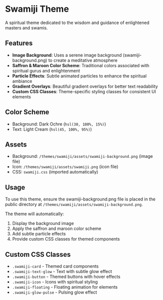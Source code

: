 # Swamiji Theme

A spiritual theme dedicated to the wisdom and guidance of enlightened masters and swamis.

## Features

- **Image Background**: Uses a serene image background (swamiji-background.png) to create a meditative atmosphere
- **Saffron & Maroon Color Scheme**: Traditional colors associated with spiritual gurus and enlightenment
- **Particle Effects**: Subtle animated particles to enhance the spiritual ambiance
- **Gradient Overlays**: Beautiful gradient overlays for better text readability
- **Custom CSS Classes**: Theme-specific styling classes for consistent UI elements

## Color Scheme

- Background: Dark Ochre (`hsl(30, 100%, 15%)`)
- Text: Light Cream (`hsl(45, 100%, 95%)`)

## Assets

- Background: `/themes/swamiji/assets/swamiji-background.png` (image file)
- Icon: `/themes/swamiji/assets/swamiji.png` (icon file)
- CSS: `swamiji.css` (imported automatically)

## Usage

To use this theme, ensure the swamiji-background.png file is placed in the public directory at `/themes/swamiji/assets/swamiji-background.png`.

The theme will automatically:
1. Display the background image
2. Apply the saffron and maroon color scheme
3. Add subtle particle effects
4. Provide custom CSS classes for themed components

## Custom CSS Classes

- `.swamiji-card` - Themed card components
- `.swamiji-text-glow` - Text with subtle glow effect
- `.swamiji-button` - Themed buttons with hover effects
- `.swamiji-icon` - Icons with spiritual styling
- `.swamiji-floating` - Floating animation for elements
- `.swamiji-glow-pulse` - Pulsing glow effect